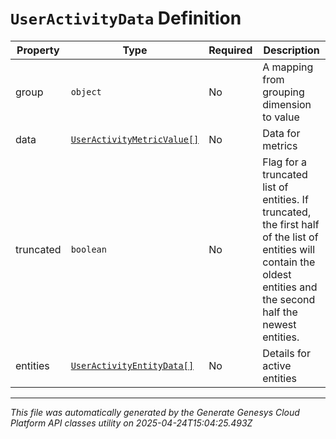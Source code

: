 # `UserActivityData` Definition

| Property | Type | Required | Description |
|----------|------|----------|-------------|
| group | `object` | No | A mapping from grouping dimension to value |
| data | [`UserActivityMetricValue[]`](useractivitymetricvalue-definition.md) | No | Data for metrics |
| truncated | `boolean` | No | Flag for a truncated list of entities. If truncated, the first half of the list of entities will contain the oldest entities and the second half the newest entities. |
| entities | [`UserActivityEntityData[]`](useractivityentitydata-definition.md) | No | Details for active entities |

---

*This file was automatically generated by the Generate Genesys Cloud Platform API classes utility on 2025-04-24T15:04:25.493Z*